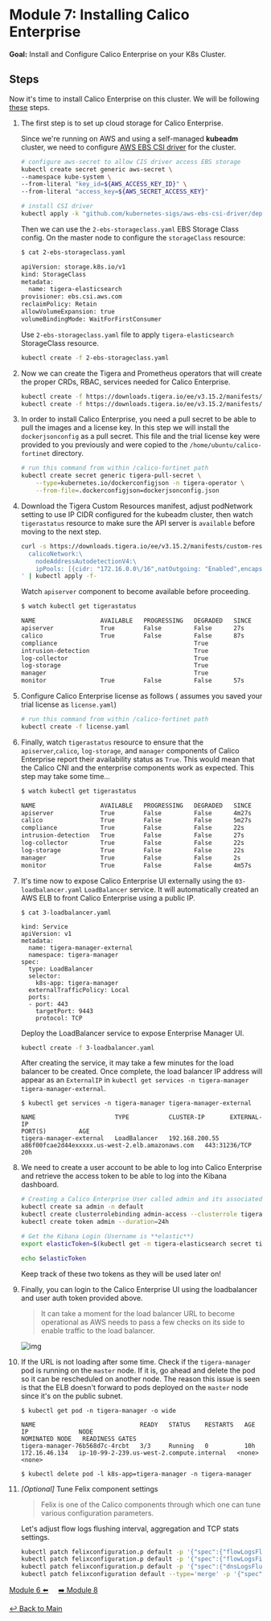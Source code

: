 # Module 7: Installing Calico Enterprise

**Goal:** Install and Configure Calico Enterprise on your K8s Cluster.

## Steps

Now it's time to install Calico Enterprise on this cluster. We will be following [these](https://docs.tigera.io/calico-enterprise/latest/getting-started/install-on-clusters/kubernetes/generic-install) steps.

1. The first step is to set up cloud storage for Calico Enterprise.

    Since we're running on AWS and using a self-managed **kubeadm** cluster, we need to configure [AWS EBS CSI driver](https://github.com/kubernetes-sigs/aws-ebs-csi-driver/blob/master/docs/install.md) for the cluster.

    ```bash
    # configure aws-secret to allow CIS driver access EBS storage
    kubectl create secret generic aws-secret \
    --namespace kube-system \
    --from-literal "key_id=${AWS_ACCESS_KEY_ID}" \
    --from-literal "access_key=${AWS_SECRET_ACCESS_KEY}"

    # install CSI driver
    kubectl apply -k "github.com/kubernetes-sigs/aws-ebs-csi-driver/deploy/kubernetes/overlays/stable/?ref=release-1.17"
    ```

    Then we can use the `2-ebs-storageclass.yaml` EBS Storage Class config. On the master node to configure the `storageClass` resource:

    ```bash
    $ cat 2-ebs-storageclass.yaml

    apiVersion: storage.k8s.io/v1
    kind: StorageClass
    metadata:
      name: tigera-elasticsearch
    provisioner: ebs.csi.aws.com
    reclaimPolicy: Retain
    allowVolumeExpansion: true
    volumeBindingMode: WaitForFirstConsumer
    ```

    Use `2-ebs-storageclass.yaml` file to apply `tigera-elasticsearch` StorageClass resource.

    ```bash
    kubectl create -f 2-ebs-storageclass.yaml
    ```

2. Now we can create the Tigera and Prometheus operators that will create the proper CRDs, RBAC, services needed for Calico Enterprise.

    ```bash
    kubectl create -f https://downloads.tigera.io/ee/v3.15.2/manifests/tigera-operator.yaml
    kubectl create -f https://downloads.tigera.io/ee/v3.15.2/manifests/tigera-prometheus-operator.yaml
    ```

3. In order to install Calico Enterprise, you need a pull secret to be able to pull the images and a license key. In this step we will install the `dockerjsonconfig` as a pull secret. This file and the trial license key were provided to you previously and were copied to the `/home/ubuntu/calico-fortinet` directory.

    ```bash
    # run this command from within /calico-fortinet path
    kubectl create secret generic tigera-pull-secret \
        --type=kubernetes.io/dockerconfigjson -n tigera-operator \
        --from-file=.dockerconfigjson=dockerjsonconfig.json
    ```

4. Download the Tigera Custom Resources manifest, adjust podNetwork setting to use IP CIDR configured for the kubeadm cluster, then watch `tigerastatus` resource to make sure the API server is `available` before moving to the next step.

    ```bash
    curl -s https://downloads.tigera.io/ee/v3.15.2/manifests/custom-resources.yaml | sed -e '/  # registry:.*$/a \
      calicoNetwork:\
        nodeAddressAutodetectionV4:\
        ipPools: [{cidr: "172.16.0.0\/16",natOutgoing: "Enabled",encapsulation: "VXLAN"}]\
    ' | kubectl apply -f-
    ```

    Watch `apiserver` component to become available before proceeding.

    ```bash
    $ watch kubectl get tigerastatus

    NAME                  AVAILABLE   PROGRESSING   DEGRADED   SINCE
    apiserver             True        False         False      27s
    calico                True        False         False      87s
    compliance                                      True       
    intrusion-detection                             True       
    log-collector                                   True       
    log-storage                                     True       
    manager                                         True       
    monitor               True        False         False      57s

    ```

5. Configure Calico Enterprise license as follows ( assumes you saved your trial license as `license.yaml`)

    ```bash
    # run this command from within /calico-fortinet path
    kubectl create -f license.yaml
    ```

6. Finally, watch `tigerastatus` resource to ensure that the `apiserver`,`calico`, `log-storage`, and `manager` components of Calico Enterprise report their availability status as `True`. This would mean that the Calico CNI and the enterprise components work as expected. This step may take some time...

    ```bash
    $ watch kubectl get tigerastatus

    NAME                  AVAILABLE   PROGRESSING   DEGRADED   SINCE
    apiserver             True        False         False      4m27s
    calico                True        False         False      5m27s
    compliance            True        False         False      22s
    intrusion-detection   True        False         False      27s
    log-collector         True        False         False      22s
    log-storage           True        False         False      22s
    manager               True        False         False      2s
    monitor               True        False         False      4m57s
    ```

7. It's time now to expose Calico Enterprise UI externally using the `03-loadbalancer.yaml` `LoadBalancer` service. It will automatically created an AWS ELB to front Calico Enterprise using a public IP.

    ```text
    $ cat 3-loadbalancer.yaml

    kind: Service
    apiVersion: v1
    metadata:
      name: tigera-manager-external
      namespace: tigera-manager
    spec:
      type: LoadBalancer
      selector:
        k8s-app: tigera-manager
      externalTrafficPolicy: Local
      ports:
      - port: 443
        targetPort: 9443
        protocol: TCP
    ```

    Deploy the LoadBalancer service to expose Enterprise Manager UI.

    ```bash
    kubectl create -f 3-loadbalancer.yaml
    ```

    After creating the service, it may take a few minutes for the load balancer to be created. Once complete, the load balancer IP address will appear as an `ExternalIP` in `kubectl get services -n tigera-manager tigera-manager-external`.

    ```text
    $ kubectl get services -n tigera-manager tigera-manager-external

    NAME                      TYPE           CLUSTER-IP       EXTERNAL-IP                                                              PORT(S)         AGE
    tigera-manager-external   LoadBalancer   192.168.200.55   a86f00fcae2d44exxxxx.us-west-2.elb.amazonaws.com   443:31236/TCP   20h
    ```

8. We need to create a user account to be able to log into Calico Enterprise and retrieve the access token to be able to log into the Kibana dashboard.

    ```bash
    # Creating a Calico Enterprise User called admin and its associated k8s Service Account
    kubectl create sa admin -n default
    kubectl create clusterrolebinding admin-access --clusterrole tigera-network-admin --serviceaccount default:admin
    kubectl create token admin --duration=24h

    # Get the Kibana Login (Username is **elastic**)
    export elasticToken=$(kubectl get -n tigera-elasticsearch secret tigera-secure-es-elastic-user -o go-template='{{.data.elastic | base64decode}}')

    echo $elasticToken
    ```

    Keep track of these two tokens as they will be used later on!

9. Finally, you can login to the Calico Enterprise UI using the loadbalancer and user auth token provided above.

    >It can take a moment for the load balancer URL to become operational as AWS needs to pass a few checks on its side to enable traffic to the load balancer.

    ![img](../img/tigera-ui.png)

10. If the URL is not loading after some time. Check if the `tigera-manager` pod is running on the `master` node.  If it is, go ahead and delete the pod so it can be rescheduled on another node. The reason this issue is seen is that the ELB doesn't forward to pods deployed on the `master` node since it's on the public subnet.

    ```text
    $ kubectl get pod -n tigera-manager -o wide

    NAME                             READY   STATUS    RESTARTS   AGE   IP              NODE                                        NOMINATED NODE   READINESS GATES
    tigera-manager-76b568d7c-4rcbt   3/3     Running   0          10h   172.16.46.134   ip-10-99-2-239.us-west-2.compute.internal   <none>           <none>

    $ kubectl delete pod -l k8s-app=tigera-manager -n tigera-manager
    ```

11. _[Optional]_ Tune Felix component settings

    >Felix is one of the Calico components through which one can tune various configuration parameters.

    Let's adjust flow logs flushing interval, aggregation and TCP stats settings.

    ```bash
    kubectl patch felixconfiguration.p default -p '{"spec":{"flowLogsFlushInterval":"10s"}}'
    kubectl patch felixconfiguration.p default -p '{"spec":{"flowLogsFileAggregationKindForAllowed":1}}'
    kubectl patch felixconfiguration.p default -p '{"spec":{"dnsLogsFlushInterval":"10s"}}'
    kubectl patch felixconfiguration default --type='merge' -p '{"spec":{"flowLogsCollectTcpStats":true}}'
    ```

[Module 6 :arrow_left:](../modules/join-nodes.md) &nbsp;&nbsp;&nbsp;&nbsp;[:arrow_right: Module 8](../modules/integrate-calico-fortigate.md)

[:leftwards_arrow_with_hook: Back to Main](/README.md)
